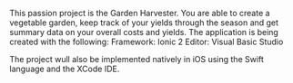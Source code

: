 This passion project is the Garden Harvester. You are able to 
create a vegetable garden, keep track of your yields through 
the season and get summary data on your overall costs and yields. 
The application is being created with the following:
Framework: Ionic 2
Editor: Visual Basic Studio

The project wull also be implemented natively in iOS using the
Swift language and the XCode IDE.
